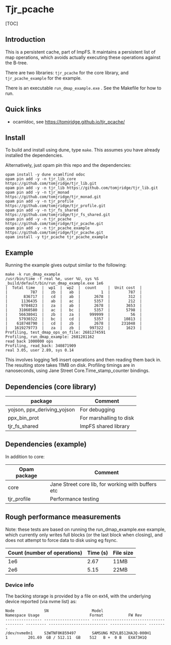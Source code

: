 # Tjr_pcache

[TOC]

## Introduction

This is a persistent cache, part of ImpFS. It maintains a persistent
list of map operations, which avoids actually executing these
operations against the B-tree.

There are two libraries: `tjr_pcache` for the core library, and `tjr_pcache_example` for the example.

There is an executable `run_dmap_example.exe` . See the Makefile for how to run.

## Quick links

* ocamldoc, see https://tomjridge.github.io/tjr_pcache/

## Install

To build and install using dune, type `make`. This assumes you have already installed the dependencies.

Alternatively, just opam pin this repo and the dependencies:

~~~
opam install -y dune ocamlfind odoc
opam pin add -y -n tjr_lib_core https://github.com/tomjridge/tjr_lib.git
opam pin add -y -n tjr_lib https://github.com/tomjridge/tjr_lib.git
opam pin add -y -n tjr_monad https://github.com/tomjridge/tjr_monad.git
opam pin add -y -n tjr_profile https://github.com/tomjridge/tjr_profile.git
opam pin add -y -n tjr_fs_shared https://github.com/tomjridge/tjr_fs_shared.git
opam pin add -y -n tjr_pcache https://github.com/tomjridge/tjr_pcache.git
opam pin add -y -n tjr_pcache_example https://github.com/tomjridge/tjr_pcache.git
opam install -y tjr_pcache tjr_pcache_example
~~~


## Example

Running the example gives output similar to the following:

~~~
make -k run_dmap_example 
/usr/bin/time -f real %e, user %U, sys %S _build/default/bin/run_dmap_example.exe 1e6
|  Total time   |  wp1  |  wp2  |  count     |  Unit cost  |
|          787  |   zb  |   ab  |         1  |        787  |
|       836717  |   cd  |   ab  |      2678  |        312  |
|      1136435  |   ab  |   ac  |      5357  |        212  |
|      9784823  |   za  |   ab  |      2678  |       3653  |
|     31060580  |   ac  |   bc  |      5357  |       5798  |
|     56638041  |   zb  |   za  |    999999  |         56  |
|     57930322  |   bc  |   cd  |      5357  |      10813  |
|    618748790  |   cd  |   zb  |      2678  |     231048  |
|   1619279773  |   za  |   zb  |    997322  |       1623  |
Profiling, test_dmap_ops_on_file: 2681274591
Profiling, run_dmap_example: 2681281162
read back 1000000 ops
Profiling, read_back: 340871909
real 3.05, user 2.89, sys 0.14
~~~

This involves logging 1e6 insert operations and then reading them back in. The resulting store takes 11MB on disk. Profiling timings are in nanoseconds, using Jane Street Core.Time_stamp_counter bindings.

## Dependencies (core library)

| package                     | Comment                 |
| --------------------------- | ----------------------- |
| yojson, ppx_deriving_yojson | For debugging           |
| ppx_bin_prot                | For marshalling to disk |
| tjr_fs_shared               | ImpFS shared library    |

## Dependencies (example)

In addition to core:

| Opam package | Comment                                            |
| ------------ | -------------------------------------------------- |
| core         | Jane Street core lib, for working with buffers etc |
| tjr_profile  | Performance testing                                |



## Rough performance measurements

Note: these tests are based on running the run_dmap_example.exe example, which currently only writes full blocks (or the last block when closing), and does not attempt to force data to disk using eg fsync.

| Count (number of operations) | Time (s) | File size |
| ---------------------------- | -------- | --------- |
| 1e6                          | 2.67     | 11MB      |
| 2e6                          | 5.15     | 22MB      |



### Device info

The backing storage is provided by a file on ext4, with the underlying device reported (via nvme list) as:

~~~
Node             SN                   Model                                    Namespace Usage                      Format           FW Rev  
---------------- -------------------- ---------------------------------------- --------- -------------------------- ---------------- --------
/dev/nvme0n1     S3WTNF0K859497       SAMSUNG MZVLB512HAJQ-000H1               1         201.69  GB / 512.11  GB    512   B +  0 B   EXA73H1Q

~~~


